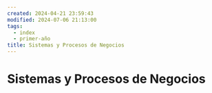 ```yaml
---
created: 2024-04-21 23:59:43
modified: 2024-07-06 21:13:00
tags:
  - index
  - primer-año
title: Sistemas y Procesos de Negocios
---
```


# Sistemas y Procesos de Negocios
